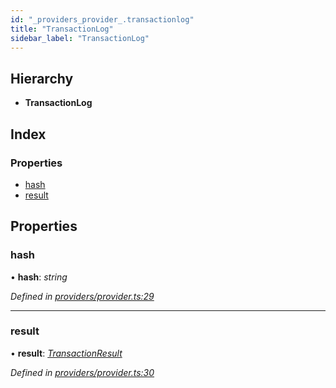 ```yaml
---
id: "_providers_provider_.transactionlog"
title: "TransactionLog"
sidebar_label: "TransactionLog"
---
```


## Hierarchy

* **TransactionLog**

## Index

### Properties

* [hash](_providers_provider_.transactionlog.md#hash)
* [result](_providers_provider_.transactionlog.md#result)

## Properties

###  hash

• **hash**: *string*

*Defined in [providers/provider.ts:29](https://github.com/nearprotocol/nearlib/blob/2fe0e0d/src.ts/providers/provider.ts#L29)*

___

###  result

• **result**: *[TransactionResult](_providers_provider_.transactionresult.md)*

*Defined in [providers/provider.ts:30](https://github.com/nearprotocol/nearlib/blob/2fe0e0d/src.ts/providers/provider.ts#L30)*
